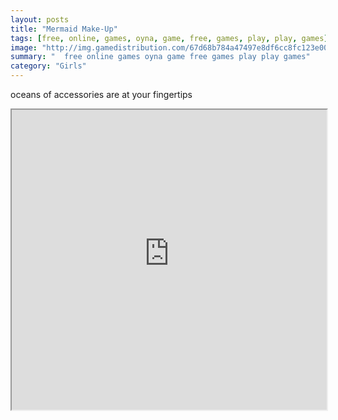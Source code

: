 ```yaml
---
layout: posts
title: "Mermaid Make-Up"
tags: [free, online, games, oyna, game, free, games, play, play, games]
image: "http://img.gamedistribution.com/67d68b784a47497e8df6cc8fc123e003.jpg"
summary: "  free online games oyna game free games play play games"
category: "Girls"
---
```


oceans of accessories are at your fingertips

<iframe width="100%" height="480px;" src="http://flash.gamedistribution.com?game=67d68b784a47497e8df6cc8fc123e003"></iframe>